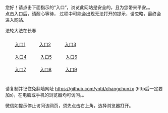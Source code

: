 您好！请点击下面指示的“入口”，浏览此网站是安全的，且为您带来平安。。 <br/>
点击入口后，请耐心等待， 过程中可能会出现无法打开的提示，请忽略，最终会进入网站. </br>

法轮大法在长春<br/>
<div style="padding:10px"><a style="margin:20px" target="_blank" href="https://d3ud48gz4mthnb.cloudfront.net/2Qpsp?wstmtqg" id="ccLink1" rel="nofollow">入口1</a> <a target="_blank" style="margin:20px" href="https://d1in3p6m44et1g.cloudfront.net/2Qpsp?vvseckk" id="ccLink2" rel="nofollow">入口2</a> <a style="margin:20px" target="_blank" href="https://d1oa29bnt698of.cloudfront.net/2Qpsp?phvudfpm" id="ccLink3" rel="nofollow">入口3</a></div>

<div style="padding:10px" ><a style="margin:20px" target="_blank" href="https://d3ud48gz4mthnb.cloudfront.net/2Qpsp?wstmtqg" id="ccLink4" rel="nofollow">入口4</a> <a style="margin:20px" href="https://d1in3p6m44et1g.cloudfront.net/2Qpsp?vvseckk" target="_blank" id="ccLink5" rel="nofollow">入口5</a> <a style="margin:20px" href="https://d1oa29bnt698of.cloudfront.net/2Qpsp?phvudfpm" target="_blank" id="ccLink6" rel="nofollow">入口6</a></div>

<div style="padding:10px"><a style="margin:20px" target="_blank" href="https://d3ud48gz4mthnb.cloudfront.net/2Qpsp?wstmtqg" id="ccLink7" rel="nofollow">入口7</a> <a style="margin:20px" href="https://d1in3p6m44et1g.cloudfront.net/2Qpsp?vvseckk" target="_blank" id="ccLink8" rel="nofollow">入口8</a> <a style="margin:20px" target="_blank" href="https://d1oa29bnt698of.cloudfront.net/2Qpsp?phvudfpm" id="ccLink9" rel="nofollow">入口9</a></div>

<br/>



请复制并记住免翻墙网址 https://github.com/yntd/changchunzx (http后一定要加s)，在电脑或手机的浏览器均可访问。。<br/>

微信如提示停止访问该网页，须先点击右上角，选择浏览器打开。
